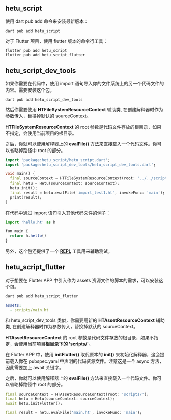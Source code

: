 ## hetu_script

使用 dart pub add 命令来安装最新版本：

```
dart pub add hetu_script
```

对于 Flutter 项目，使用 flutter 版本的命令行工具：

```
flutter pub add hetu_script
flutter pub add hetu_script_flutter
```

## hetu_script_dev_tools

如果你需要在代码中，使用 import 语句导入你的文件系统上的另一个代码文件的内容。需要安装这个包。

```
dart pub add hetu_script_dev_tools
```

然后你需要使用 **HTFileSystemResourceContext** 辅助类, 在创建解释器时作为参数传入，替换掉默认的 sourceContext。

**HTFileSystemResourceContext** 的 root 参数是代码文件存放的根目录，如果不指定，会使用当前项目的根目录。

之后，你就可以使用解释器上的 **evalFile()** 方法来直接载入一个代码文件。你可以省略掉路径中 root 的部分。

```dart
import 'package:hetu_script/hetu_script.dart';
import 'package:hetu_script_dev_tools/hetu_script_dev_tools.dart';

void main() {
  final sourceContext = HTFileSystemResourceContext(root: '../../script/');
  final hetu = Hetu(sourceContext: sourceContext);
  hetu.init();
  final result = hetu.evalFile('import_test1.ht', invokeFunc: 'main');
  print(result);
}
```

在代码中通过 import 语句引入其他代码文件的例子：

```javascript
import 'hello.ht' as h

fun main {
  return h.hello()
}
```

另外，这个包还提供了一个 [**REPL**](../command_line_tool/readme.md#REPL) 工具用来辅助测试。

## hetu_script_flutter

对于想要在 Flutter APP 中引入作为 assets 资源文件的脚本的需求，可以安装这个包。

```
dart pub add hetu_script_flutter
```

```yaml
assets:
  - scripts/main.ht
```

和 hetu_script_dev_tools 类似，你需要用新的 **HTAssetResourceContext** 辅助类, 在创建解释器时作为参数传入，替换掉默认的 sourceContext。

**HTAssetResourceContext** 的 root 参数是代码文件存放的根目录，如果不指定，会使用当前项目**根目录下的 'scripts/'**。

在 Flutter APP 中，使用 **initFlutter()** 取代原本的 **init()** 来初始化解释器，这会提前载入你在 pubspec.yaml 中声明的代码资源文件。注意这是一个 async 方法，因此需要加上 await 关键字。

之后，你就可以使用解释器上的 **evalFile()** 方法来直接载入一个代码文件。你可以省略掉路径中 root 的部分。

```dart
final sourceContext = HTAssetResourceContext(root: 'scripts/');
final hetu = Hetu(sourceContext: sourceContext);
await hetu.initFlutter();

final result = hetu.evalFile('main.ht', invokeFunc: 'main');
```

